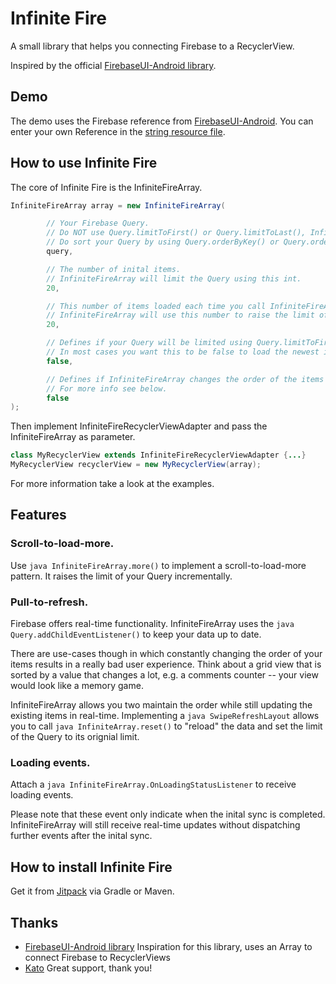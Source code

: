 # Infinite Fire

A small library that helps you connecting Firebase to a RecyclerView.

Inspired by the official [FirebaseUI-Android library](https://github.com/firebase/FirebaseUI-Android). 

## Demo

The demo uses the Firebase reference from [FirebaseUI-Android](https://github.com/firebase/FirebaseUI-Android). 
You can enter your own Reference in the [string resource file](https://github.com/marcorei/Infinite-Fire/blob/master/app/src/main/res/values/strings.xml#L2).

## How to use Infinite Fire

The core of Infinite Fire is the InfiniteFireArray.
```java
InfiniteFireArray array = new InfiniteFireArray(

        // Your Firebase Query.
        // Do NOT use Query.limitToFirst() or Query.limitToLast(), InfiniteFireArray will do that for you.
        // Do sort your Query by using Query.orderByKey() or Query.orderByString(String)
        query, 

        // The number of inital items.
        // InfiniteFireArray will limit the Query using this int.
        20,

        // This number of items loaded each time you call InfiniteFireArray.more().
        // InfiniteFireArray will use this number to raise the limit of the initial Query.
        20,

        // Defines if your Query will be limited using Query.limitToFirst() or Query.limitToLast()
        // In most cases you want this to be false to load the newest items first.
        false,

        // Defines if InfiniteFireArray changes the order of the items after the inital load.
        // For more info see below.
        false
);
```

Then implement InfiniteFireRecyclerViewAdapter and pass the InfiniteFireArray as parameter.
```java
class MyRecyclerView extends InfiniteFireRecyclerViewAdapter {...}
MyRecyclerView recyclerView = new MyRecyclerView(array);
```

For more information take a look at the examples.


## Features

### Scroll-to-load-more.
Use ```java InfiniteFireArray.more()``` to implement a scroll-to-load-more pattern. 
It raises the limit of your Query incrementally.

### Pull-to-refresh.
Firebase offers real-time functionality. 
InfiniteFireArray uses the ```java Query.addChildEventListener()``` to keep your data up to date.

There are use-cases though in which constantly changing the order of your items results in a really bad user experience. 
Think about a grid view that is sorted by a value that changes a lot, e.g. a comments counter -- your view would look like a memory game.

InfiniteFireArray allows you two maintain the order while still updating the existing items in real-time.
Implementing a ```java SwipeRefreshLayout``` allows you to call ```java InfiniteArray.reset()``` to "reload" the data and set the limit of the Query to its orignial limit.

### Loading events.
Attach a ```java InfiniteFireArray.OnLoadingStatusListener``` to receive loading events. 

Please note that these event only indicate when the inital sync is completed. 
InfiniteFireArray will still receive real-time updates without dispatching further events after the inital sync.

## How to install Infinite Fire

Get it from [Jitpack](https://jitpack.io/#marcorei/Infinite-Fire/) via Gradle or Maven.

## Thanks
- [FirebaseUI-Android library](https://github.com/firebase/FirebaseUI-Android) Inspiration for this library, uses an Array to connect Firebase to RecyclerViews
- [Kato](https://twitter.com/katowulf) Great support, thank you!
